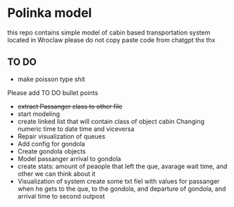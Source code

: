 # Polinka model
this repo contains simple model of cabin based transportation system located in Wroclaw
please do not copy paste code from chatgpt thx thx

## TO DO
- make poisson type shit







Please add TO DO bullet points 
- ~~extract Passanger class to other file~~
- start modeling
- create linked list that will contain class of object cabin
Changing numeric time to date time and viceversa
- Repair visualization of queues
- Add config for gondola
- Create gondola objects 
- Model passanger arrival to gondola
- create stats: amount of peaople that left the que, avarage wait time,  and other we can think about it 
- Visualization of system create some txt fiel with values for passanger when he gets to the que, to the gondola, and departure of gondola, and arrival time to second outpost
